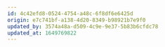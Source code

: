 ```yaml
---
id: 4c42efd8-0524-4754-a48c-6f8df6e6425d
origin: e7c741bf-a138-4d20-8349-b98921b7e9f0
updated_by: 3574a48a-d509-4c9e-9e37-5b83b6cfdc78
updated_at: 1649769822
---
```

